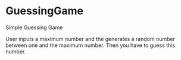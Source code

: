# GuessingGame
Simple Guessing Game

User inputs a maximum number and the generates a random number between one and the maximum number. Then you have to guess this number.
